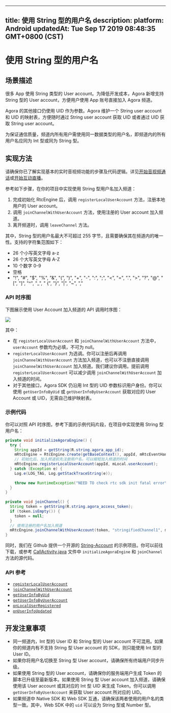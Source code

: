 
---
title: 使用 String 型的用户名
description: 
platform: Android
updatedAt: Tue Sep 17 2019 08:48:35 GMT+0800 (CST)
---
# 使用 String 型的用户名
## 场景描述

很多 App 使用 String 类型的 User account。为降低开发成本，Agora 新增支持 String 型的 User account，方便用户使用 App 账号直接加入 Agora 频道。

Agora 的其他接口仍使用 UID 作为参数。Agora 维护一个 String user account 和 UID 的映射表，方便随时通过 String user account 获取 UID 或者通过 UID 获取 String user account。

为保证通信质量，频道内所有用户需使用同一数据类型的用户名，即频道内的所有用户名应同为 Int 型或同为 String 型。

## 实现方法

请确保你已了解实现基本的实时音视频功能的步骤及代码逻辑。详见[开始音视频通话](../../cn/Video/start_call_android.md)或[开始互动直播](../../cn/Video/start_live_android.md)。

参考如下步骤，在你的项目中实现使用 String 型用户名加入频道：

1. 完成初始化 RtcEngine 后，调用 `registerLocalUserAccount` 方法，注册本地用户的 User account。
2. 调用 `joinChannelWithUserAccount` 方法，使用注册的 User account 加入频道。
3. 离开频道时，调用 `leaveChannel` 方法。

其中，String 型的用户名最大不可超过 255 字节，且需要确保其在频道内的唯一性。支持的字符集范围如下：

- 26 个小写英文字母 a-z
- 26 个大写英文字母 A-Z
- 10 个数字 0-9
- 空格
- "!", "#", "$", "%", "&", "(", ")", "+", "-", ":", ";", "<", "=", ".", ">", "?", "@", "[", "]", "^", "_", " {", "}", "|", "~", ","

### API 时序图

下图展示使用 User Account 加入频道的 API 调用时序图：

![](https://web-cdn.agora.io/docs-files/1568708771646)

其中：

- 在 `registerLocalUserAccount` 和 `joinChannelWithUserAccount` 方法中，`userAccount` 参数均为必填，不可为 null。
- `registerLocalUserAccount` 为选调。你可以注册后再调用 `joinChannelWithUserAccount` 方法加入频道，也可以不注册直接调用 `joinChannelWithUserAccount` 加入频道。我们建议你调用。提前调用 `registerLocalUserAccount` 可以减少调用 `joinChannelWithUserAccount` 加入频道的时间。
- 对于其他接口，Agora SDK 仍沿用 Int 型的 UID 参数标识用户身份。你可以使用 `getUserInfoByUid` 或 `getUserInfoByUserAccount` 获取对应的 User Account 或 UID，无需自己维护映射表。

### 示例代码

你可以对照 API 时序图，参考下面的示例代码片段，在项目中实现使用 String 型用户名：

```java
private void initializeAgoraEngine() {
  try {
    String appId = getString(R.string.agora_app_id);
    mRtcEngine = RtcEngine.create(getBaseContext(), appId, mRtcEventHandler);
    // 初始化后、加入频道前先注册用户名，可以缩短加入频道的时间
    mRtcEngine.registerLocalUserAccount(appId, mLocal.userAccount);
  } catch (Exception e) {
    Log.e(LOG_TAG, Log.getStackTraceString(e));
    
    throw new RuntimeException("NEED TO check rtc sdk init fatal error\n" + Log.getStackTraceString(e));
  }
}
  
private void joinChannel() {
  String token = getString(R.string.agora_access_token);
  if (token.isEmpty()) {
    token = null;
  }
  // 使用注册的用户名加入频道
  mRtcEngine.joinChannelWithUserAccount(token, "stringifiedChannel1", mLocal.userAccount);
}
```

同时，我们在 Github 提供一个开源的 [String-Account](https://github.com/AgoraIO/Advanced-Video/tree/master/String-Account) 的示例项目。你可以前往下载，或参考 [CallActivity.java](https://github.com/AgoraIO/Advanced-Video/blob/master/String-Account/Agora-String-Account-Android/app/src/main/java/io/agora/tutorials.stringified.account/CallActivity.java) 文件中 `initializeAgoraEngine` 和 `joinChannel` 方法的源代码。

### API 参考

- [`registerLocalUserAccount`](https://docs.agora.io/cn/Video/API%20Reference/java/classio_1_1agora_1_1rtc_1_1_rtc_engine.html#aa37ea6307e4d1513c0031084c16c9acb)
- [`joinChannelWithUserAccount`](https://docs.agora.io/cn/Video/API%20Reference/java/classio_1_1agora_1_1rtc_1_1_rtc_engine.html#a310dbe072dcaec3892c4817cafd0dd88)
- [`getUserInfoByUid`](https://docs.agora.io/cn/Video/API%20Reference/java/classio_1_1agora_1_1rtc_1_1_rtc_engine.html#a9a787b8d0784e196b08f6d0ae26ea19c)
- [`getUserInfoByUserAccount`](https://docs.agora.io/cn/Video/API%20Reference/java/classio_1_1agora_1_1rtc_1_1_rtc_engine.html#afd4119e2d9cc360a2b99eef56f74ae22)
- [`onLocalUserRegistered`](https://docs.agora.io/cn/Video/API%20Reference/java/classio_1_1agora_1_1rtc_1_1_i_rtc_engine_event_handler.html#aca1987909703d84c912e2f1e7f64fb0b)
- [`onUserInfoUpdated`](https://docs.agora.io/cn/Video/API%20Reference/java/classio_1_1agora_1_1rtc_1_1_i_rtc_engine_event_handler.html#aa3e9ead25f7999272d5700c427b2cb3d)


## 开发注意事项

- 同一频道内，Int 型的 User ID 和 String 型的 User account 不可混用。如果你的频道内有不支持 String 型 User account 的 SDK，则只能使用 Int 型的 User ID。
- 如果你将用户名切换至 String 型 User account，请确保所有终端用户同步升级。
- 如果使用 String 型的 User account，请确保你的服务端用户生成 Token 的脚本已升级至最新版本。如果使用 String 型 User account 加入频道，请确保使用该 User account 或其对应的 Int 型 UID 来生成 Token。你可以调用 `getUserInfoByUserAccount` 来获取 User account 所对应的 UID。
- 如果频道中 Native SDK 和 Web SDK 互通，请确保该两者使用的用户名的类型一致。其中，Web SDK 中的 `uid` 可以设为 String 型或 Number 型。
